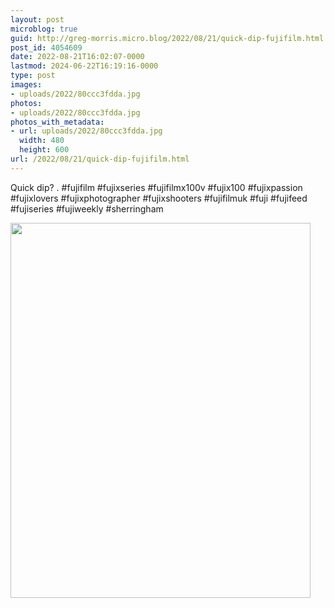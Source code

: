 ```yaml
---
layout: post
microblog: true
guid: http://greg-morris.micro.blog/2022/08/21/quick-dip-fujifilm.html
post_id: 4054609
date: 2022-08-21T16:02:07-0000
lastmod: 2024-06-22T16:19:16-0000
type: post
images:
- uploads/2022/80ccc3fdda.jpg
photos:
- uploads/2022/80ccc3fdda.jpg
photos_with_metadata:
- url: uploads/2022/80ccc3fdda.jpg
  width: 480
  height: 600
url: /2022/08/21/quick-dip-fujifilm.html
---
```

Quick dip?
.
#fujifilm #fujixseries #fujifilmx100v #fujix100 #fujixpassion #fujixlovers #fujixphotographer #fujixshooters #fujifilmuk #fuji #fujifeed #fujiseries #fujiweekly #sherringham

<img src="uploads/2022/80ccc3fdda.jpg" width="480" height="600" alt="">
